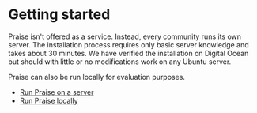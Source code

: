 # Getting started

Praise isn't offered as a service. Instead, every community runs its own server. The installation process requires only basic server knowledge and takes about 30 minutes. We have verified the installation on Digital Ocean but should with little or no modifications work on any Ubuntu server.

Praise can also be run locally for evaluation purposes.

- [Run Praise on a server](/server-setup)
- [Run Praise locally](/local-setup)
